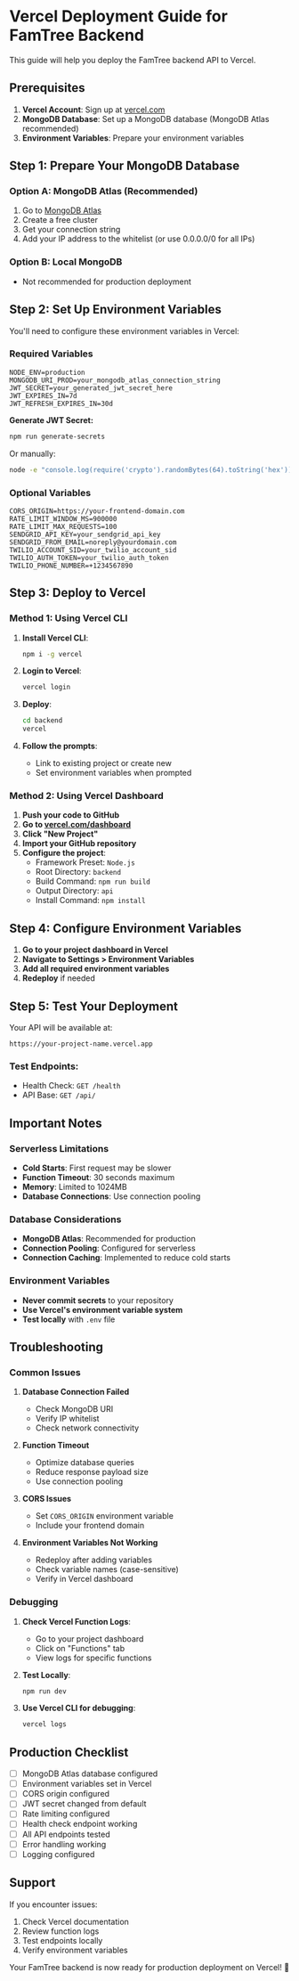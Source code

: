 # Vercel Deployment Guide for FamTree Backend

This guide will help you deploy the FamTree backend API to Vercel.

## Prerequisites

1. **Vercel Account**: Sign up at [vercel.com](https://vercel.com)
2. **MongoDB Database**: Set up a MongoDB database (MongoDB Atlas recommended)
3. **Environment Variables**: Prepare your environment variables

## Step 1: Prepare Your MongoDB Database

### Option A: MongoDB Atlas (Recommended)
1. Go to [MongoDB Atlas](https://www.mongodb.com/atlas)
2. Create a free cluster
3. Get your connection string
4. Add your IP address to the whitelist (or use 0.0.0.0/0 for all IPs)

### Option B: Local MongoDB
- Not recommended for production deployment

## Step 2: Set Up Environment Variables

You'll need to configure these environment variables in Vercel:

### Required Variables
```
NODE_ENV=production
MONGODB_URI_PROD=your_mongodb_atlas_connection_string
JWT_SECRET=your_generated_jwt_secret_here
JWT_EXPIRES_IN=7d
JWT_REFRESH_EXPIRES_IN=30d
```

**Generate JWT Secret:**
```bash
npm run generate-secrets
```
Or manually:
```bash
node -e "console.log(require('crypto').randomBytes(64).toString('hex'))"
```

### Optional Variables
```
CORS_ORIGIN=https://your-frontend-domain.com
RATE_LIMIT_WINDOW_MS=900000
RATE_LIMIT_MAX_REQUESTS=100
SENDGRID_API_KEY=your_sendgrid_api_key
SENDGRID_FROM_EMAIL=noreply@yourdomain.com
TWILIO_ACCOUNT_SID=your_twilio_account_sid
TWILIO_AUTH_TOKEN=your_twilio_auth_token
TWILIO_PHONE_NUMBER=+1234567890
```

## Step 3: Deploy to Vercel

### Method 1: Using Vercel CLI

1. **Install Vercel CLI**:
   ```bash
   npm i -g vercel
   ```

2. **Login to Vercel**:
   ```bash
   vercel login
   ```

3. **Deploy**:
   ```bash
   cd backend
   vercel
   ```

4. **Follow the prompts**:
   - Link to existing project or create new
   - Set environment variables when prompted

### Method 2: Using Vercel Dashboard

1. **Push your code to GitHub**
2. **Go to [vercel.com/dashboard](https://vercel.com/dashboard)**
3. **Click "New Project"**
4. **Import your GitHub repository**
5. **Configure the project**:
   - Framework Preset: `Node.js`
   - Root Directory: `backend`
   - Build Command: `npm run build`
   - Output Directory: `api`
   - Install Command: `npm install`

## Step 4: Configure Environment Variables

1. **Go to your project dashboard in Vercel**
2. **Navigate to Settings > Environment Variables**
3. **Add all required environment variables**
4. **Redeploy** if needed

## Step 5: Test Your Deployment

Your API will be available at:
```
https://your-project-name.vercel.app
```

### Test Endpoints:
- Health Check: `GET /health`
- API Base: `GET /api/`

## Important Notes

### Serverless Limitations
- **Cold Starts**: First request may be slower
- **Function Timeout**: 30 seconds maximum
- **Memory**: Limited to 1024MB
- **Database Connections**: Use connection pooling

### Database Considerations
- **MongoDB Atlas**: Recommended for production
- **Connection Pooling**: Configured for serverless
- **Connection Caching**: Implemented to reduce cold starts

### Environment Variables
- **Never commit secrets** to your repository
- **Use Vercel's environment variable system**
- **Test locally** with `.env` file

## Troubleshooting

### Common Issues

1. **Database Connection Failed**
   - Check MongoDB URI
   - Verify IP whitelist
   - Check network connectivity

2. **Function Timeout**
   - Optimize database queries
   - Reduce response payload size
   - Use connection pooling

3. **CORS Issues**
   - Set `CORS_ORIGIN` environment variable
   - Include your frontend domain

4. **Environment Variables Not Working**
   - Redeploy after adding variables
   - Check variable names (case-sensitive)
   - Verify in Vercel dashboard

### Debugging

1. **Check Vercel Function Logs**:
   - Go to your project dashboard
   - Click on "Functions" tab
   - View logs for specific functions

2. **Test Locally**:
   ```bash
   npm run dev
   ```

3. **Use Vercel CLI for debugging**:
   ```bash
   vercel logs
   ```

## Production Checklist

- [ ] MongoDB Atlas database configured
- [ ] Environment variables set in Vercel
- [ ] CORS origin configured
- [ ] JWT secret changed from default
- [ ] Rate limiting configured
- [ ] Health check endpoint working
- [ ] All API endpoints tested
- [ ] Error handling working
- [ ] Logging configured

## Support

If you encounter issues:
1. Check Vercel documentation
2. Review function logs
3. Test endpoints locally
4. Verify environment variables

Your FamTree backend is now ready for production deployment on Vercel! 🚀 